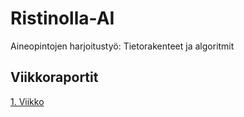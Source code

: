 # Ristinolla-AI
Aineopintojen harjoitustyö: Tietorakenteet ja algoritmit

## Viikkoraportit

[1. Viikko](https://github.com/AlaNeponen/Ristinolla-AI/blob/master/Dokumentaatio/Viikkoraportti1.md)